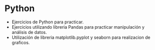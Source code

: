 # Python
- Ejercicios de Python para practicar.
- Ejercicios utilizando libreria Pandas para practicar manipulación y análisis de datos.
- Utilización de libreria matplotlib.pyplot y seaborn para realizacion de graficos.
